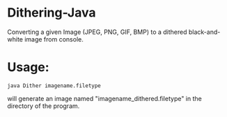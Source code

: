 # Dithering-Java
Converting a given Image (JPEG, PNG, GIF, BMP) to a dithered black-and-white image from console. 

# Usage:
`java Dither imagename.filetype`

will generate an image named "imagename_dithered.filetype" in the directory of the program.

